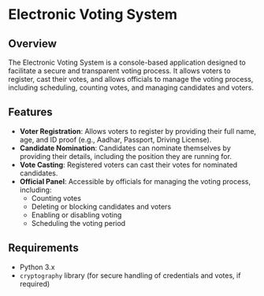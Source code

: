 # Electronic Voting System

## Overview

The Electronic Voting System is a console-based application designed to facilitate a secure and transparent voting process. It allows voters to register, cast their votes, and allows officials to manage the voting process, including scheduling, counting votes, and managing candidates and voters.

## Features

- **Voter Registration**: Allows voters to register by providing their full name, age, and ID proof (e.g., Aadhar, Passport, Driving License).
- **Candidate Nomination**: Candidates can nominate themselves by providing their details, including the position they are running for.
- **Vote Casting**: Registered voters can cast their votes for nominated candidates.
- **Official Panel**: Accessible by officials for managing the voting process, including:
  - Counting votes
  - Deleting or blocking candidates and voters
  - Enabling or disabling voting
  - Scheduling the voting period

## Requirements

- Python 3.x
- `cryptography` library (for secure handling of credentials and votes, if required)

